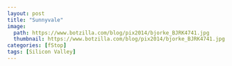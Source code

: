 ```yaml
---
layout: post
title: "Sunnyvale"
image:
  path: https://www.botzilla.com/blog/pix2014/bjorke_BJRK4741.jpg
  thumbnail: https://www.botzilla.com/blog/pix2014/bjorke_BJRK4741.jpg
categories: [fStop]
tags: [Silicon Valley]
---
```






